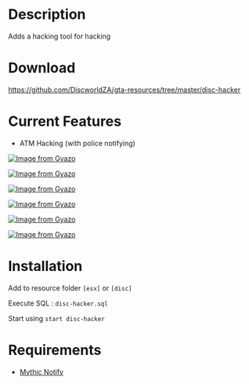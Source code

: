 # Description

Adds a hacking tool for hacking

# Download
https://github.com/DiscworldZA/gta-resources/tree/master/disc-hacker

# Current Features

- ATM Hacking (with police notifying)

[![Image from Gyazo](https://i.gyazo.com/714ef1bb0cb577488841994da616a3a0.png)](https://gyazo.com/714ef1bb0cb577488841994da616a3a0)

[![Image from Gyazo](https://i.gyazo.com/37b722a71771279a3bcb45797ff0c325.png)](https://gyazo.com/37b722a71771279a3bcb45797ff0c325)

[![Image from Gyazo](https://i.gyazo.com/6bb3c0ece4ca58273bb67c5a1a9d15da.png)](https://gyazo.com/6bb3c0ece4ca58273bb67c5a1a9d15da)

[![Image from Gyazo](https://i.gyazo.com/041e5ea32e38318b9494f46b8d7559f4.png)](https://gyazo.com/041e5ea32e38318b9494f46b8d7559f4)

[![Image from Gyazo](https://i.gyazo.com/ecdf2774ba8348b09b95599feb6c0a88.png)](https://gyazo.com/ecdf2774ba8348b09b95599feb6c0a88)

[![Image from Gyazo](https://i.gyazo.com/2f1c9f9651b457671e721360f507204c.png)](https://gyazo.com/2f1c9f9651b457671e721360f507204c)

# Installation
Add to resource folder `[esx]` or `[disc]`

Execute SQL : `disc-hacker.sql`

Start using `start disc-hacker`

# Requirements

- [Mythic Notify](https://github.com/mythicrp/mythic_notify)
